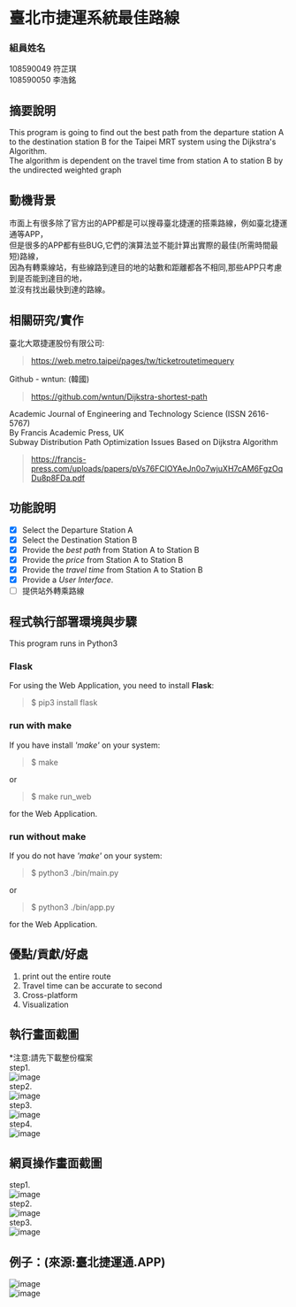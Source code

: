 # 臺北市捷運系統最佳路線

### 組員姓名
108590049 符芷琪 \
108590050 李浩銘

## 摘要說明
This program is going to find out the best path from the departure station A to the destination station B for the Taipei MRT system using the Dijkstra's Algorithm. \
The algorithm is dependent on the travel time from station A to station B by the undirected weighted graph

## 動機背景
市面上有很多除了官方出的APP都是可以搜尋臺北捷運的搭乘路線，例如臺北捷運通等APP，\
但是很多的APP都有些BUG,它們的演算法並不能計算出實際的最佳(所需時間最短)路線，\
因為有轉乘線站，有些線路到達目的地的站數和距離都各不相同,那些APP只考慮到是否能到達目的地，\
並沒有找出最快到達的路線。


## 相關研究/實作
臺北大眾捷運股份有限公司:
> https://web.metro.taipei/pages/tw/ticketroutetimequery

Github - wntun: (韓國)
> https://github.com/wntun/Dijkstra-shortest-path

Academic Journal of Engineering and Technology Science (ISSN 2616-5767) \
By Francis Academic Press, UK \
Subway Distribution Path Optimization Issues Based on Dijkstra Algorithm
> https://francis-press.com/uploads/papers/pVs76FClOYAeJn0o7wjuXH7cAM6FgzOqDu8p8FDa.pdf


## 功能說明
- [x] Select the Departure Station A
- [x] Select the Destination Station B
- [x] Provide the *best path* from Station A to Station B
- [x] Provide the *price* from Station A to Station B
- [x] Provide the *travel time* from Station A to Station B
- [x] Provide a *User Interface*.
- [ ] 提供站外轉乘路線

## 程式執行部署環境與步驟
This program runs in Python3

### Flask
For using the Web Application, you need to install **Flask**:
> $ pip3 install flask

### run with make
If you have install *'make'* on your system:
> $ make

or
> $ make run_web

for the Web Application.

### run without make
If you do not have *'make'* on your system:
> $ python3 ./bin/main.py

or
> $ python3 ./bin/app.py

for the Web Application.



## 優點/貢獻/好處
1. print out the entire route
2. Travel time can be accurate to second
3. Cross-platform
4. Visualization

## 執行畫面截圖
*注意:請先下載整份檔案\
step1.\
![image](https://github.com/Ming119/Network-Programming-Project/blob/main/document/1.JPG) \
step2.\
![image](https://github.com/Ming119/Network-Programming-Project/blob/main/document/2.JPG) \
step3.\
![image](https://github.com/Ming119/Network-Programming-Project/blob/main/document/3.JPG) \
step4.\
![image](https://github.com/Ming119/Network-Programming-Project/blob/main/document/4.JPG)

## 網頁操作畫面截圖
step1.\
![image](https://github.com/Ming119/Network-Programming-Project/blob/main/document/pic3.gif)\
step2.\
![image](https://github.com/Ming119/Network-Programming-Project/blob/main/document/pic4.gif)\
step3.\
![image](https://github.com/Ming119/Network-Programming-Project/blob/main/document/pic5.gif)

## 例子：(來源:臺北捷運通.APP)
![image](https://github.com/Ming119/Network-Programming-Project/blob/main/document/pic1.gif) \
![image](https://github.com/Ming119/Network-Programming-Project/blob/main/document/pic2.gif)
